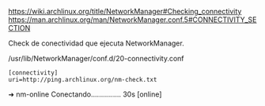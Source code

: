 https://wiki.archlinux.org/title/NetworkManager#Checking_connectivity
https://man.archlinux.org/man/NetworkManager.conf.5#CONNECTIVITY_SECTION

Check de conectividad que ejecuta NetworkManager.

/usr/lib/NetworkManager/conf.d/20-connectivity.conf
```
[connectivity]
uri=http://ping.archlinux.org/nm-check.txt
```


➜ nm-online
Conectando...............   30s [online]
